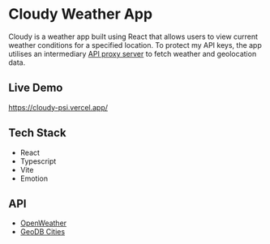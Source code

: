 # Cloudy Weather App

Cloudy is a weather app built using React that allows users to view current weather conditions for a specified location. To protect my API keys, the app utilises an intermediary [API proxy server](https://github.com/feldeh/api-proxy-server) to fetch weather and geolocation data.

## Live Demo

https://cloudy-psi.vercel.app/

## Tech Stack

- React
- Typescript
- Vite
- Emotion

## API

- [OpenWeather](https://openweathermap.org/api)
- [GeoDB Cities](https://rapidapi.com/wirefreethought/api/geodb-cities)
